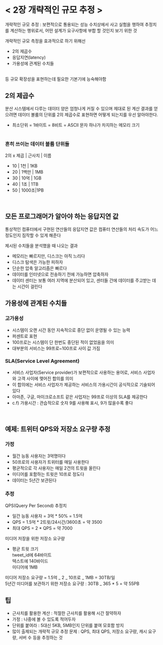 # < 2장 개략적인 규모 추정 >

개략적인 규모 추정 : 보편적으로 통용되는 성능 수치상에서 사고 실험을 행하여 추정치를 계산하는 행위로서, 어떤 설계가 요구사항에 부합 할 것인지 보기 위한 것 <br>

개략적인 규모 측정을 효과적으로 하기 위해선

- 2의 제곱수
- 응답지연(latency)
- 가용성에 관계된 수치들

<br>등 규모 확장성을 표현하는데 필요한 기본기에 능숙해야함
<br>

## 2의 제곱수

분산 시스템에서 다루는 데이터 양은 엄청나게 커질 수 있으며 제대로 된 계산 결과를 얻으려면 데이터 볼륨의 단위를 2의 제곱수로 표현하면 어떻게 되는지를 우선 알아야한다.

- 최소단위 = 1바이트 = 8비트 = ASCII 문자 하나가 차지하는 메모리 크기
  <br><br>

### 흔히 쓰이는 데이터 볼륨 단위들

2의 x 제곱 | 근사치 | 이름

- 10 | 1천 | 1KB
- 20 | 1백만 | 1MB
- 30 | 10억 | 1GB
- 40 | 1조 | 1TB
- 50 | 1000조|1PB

<br>

## 모든 프로그래머가 알아야 하는 응답지연 값

통상적인 컴퓨터에서 구현된 연산들의 응답지연 값은 컴퓨터 연산들의 처리 속도가 어느 정도인지 짐작할 수 있게 해준다

제시된 수치들을 분석했을 때 나오는 결과

- 메모리는 빠르지만, 디스크는 아직 느리다
- 디스크 탐색은 가능한 피하자
- 단순한 압축 알고리즘은 빠르다
- 데이터를 인터넷으로 전송하기 전에 가능하면 압축하자
- 데이터 센터는 보통 여러 지역에 분산되어 있고, 센터들 간에 데이터를 주고받는 데는 시간이 걸린다
  <br>

## 가용성에 관계된 수치들

### 고가용성

- 시스템이 오랜 시간 동안 지속적으로 중단 없이 운영될 수 있는 능력
- 퍼센트로 표현
- 100프로는 시스템이 단 한번도 중단된 적이 없었음을 의미
- 대부분의 서비스는 99프로~100프로 사이 값 가짐

### SLA(Service Level Agreement)

- 서비스 사업자(Service provider)가 보편적으로 사용하는 용어로, 서비스 사업자와 고객 사이에 맺어진 합의를 의미
- 이 합의에는 서비스 사업자가 제공하는 서비스의 가용시간이 공식적으로 기술되어 있다
- 아마존, 구글, 마이크로소프트 같은 사업자는 99프로 이상의 SLA를 제공한다
- c.f) 가용시간 : 관습적으로 숫자 9를 사용해 표시, 9가 많을수록 좋다

<br>

## 예제: 트위터 QPS와 저장소 요구량 추정

### 가정

- 월간 능동 사용자는 3억명이다
- 50프로의 사용자가 트위터를 매일 사용한다
- 평균적으로 각 사용자는 매일 2건의 트윗을 올린다
- 미디어를 포함하는 트윗은 10프로 정도다
- 데이터는 5년간 보관된다

### 추정

QPS(Query Per Second) 추정치

- 일간 능동 사용자 = 3억 \* 50% = 1.5억
- QPS = 1.5억 \* 2트윗/24시간/3600초 = 약 3500
- 최대 QPS = 2 \* QPS = 약 7000

미디어 저장을 위한 저장소 요구량

- 평균 트윗 크기<br>
  tweet_id에 64바이트<br>
  텍스트에 140바이드 <br>
  미디어에 1MB

미디어 저장소 요구량 = 1.5억 _ 2 _ 10프로 _ 1MB = 30TB/일
<br>
5년간 미디어를 보관하기 위한 저장소 요구량 : 30TB _ 365 \* 5 = 약 55PB <br>

## 팁

- 근사치를 활용한 계산 : 적절한 근사치를 활용해 시간 절약하자
- 가정 : 나중에 볼 수 있도록 적어두자
- 단위를 붙여라 : 5대신 5KB, 5MB인지 단위를 붙여 모호함 방지
- 많이 출제되는 개략적 규모 추정 문제 : QPS, 최대 QPS, 저장소 요구량, 캐시 요구량, 서버 수 등을 추정하는 것
